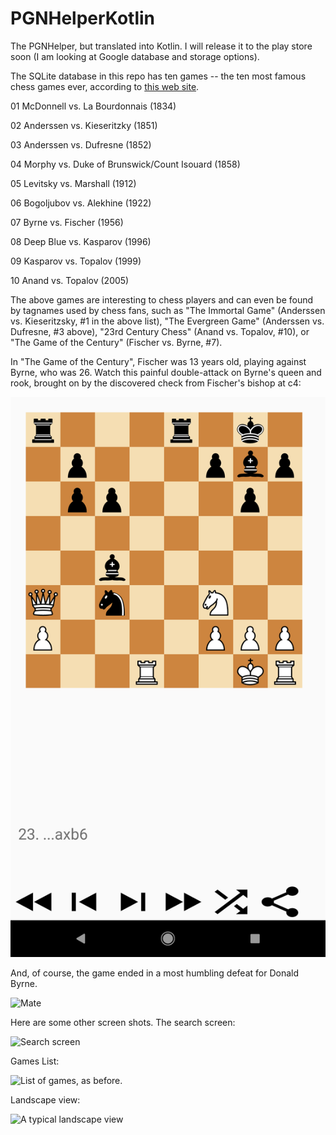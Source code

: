 # PGNHelperKotlin
The PGNHelper, but translated into Kotlin. I will release it to the play store soon (I am looking at Google database and storage options).

The SQLite database in this repo has ten games -- the ten most famous chess games ever, according to [this web site](https://www.thesprucecrafts.com/famous-chess-games-611396).

01
McDonnell vs. La Bourdonnais (1834)

02
Anderssen vs. Kieseritzky (1851)

03
Anderssen vs. Dufresne (1852)

04 
Morphy vs. Duke of Brunswick/Count Isouard (1858)

05
Levitsky vs. Marshall (1912) 

06
Bogoljubov vs. Alekhine (1922)

07
Byrne vs. Fischer (1956)

08 
Deep Blue vs. Kasparov (1996) 

09 
Kasparov vs. Topalov (1999)

10 
Anand vs. Topalov (2005) 

The above games are interesting to chess players and can even be found by tagnames used by chess fans, such as
"The Immortal Game" (Anderssen vs. Kieseritzsky, #1 in the above list), "The Evergreen Game" (Anderssen vs. Dufresne, #3 above),
"23rd Century Chess" (Anand vs. Topalov, #10), or "The Game of the Century" (Fischer vs. Byrne, #7).

In "The Game of the Century", Fischer was 13 years old, playing against Byrne, who was 26. Watch this painful double-attack on Byrne's queen and rook, brought on by the discovered check from Fischer's bishop at c4:

![Ouch!](https://github.com/jj30/PGNHelperKotlin/blob/master/screenshots/fischer_byrne.png)

And, of course, the game ended in a most humbling defeat for Donald Byrne.

![Mate](https://github.com/jj30/PGNHelperKotlin/blob/master/fischer_byrne_end_of_game.png)

Here are some other screen shots. The search screen:

![Search screen](https://github.com/jj30/PGNHelperKotlin/blob/master/device-2019-02-15-135141.png) 

Games List:

![List of games, as before.](https://github.com/jj30/PGNHelperKotlin/blob/master/device-2019-02-15-135113.png)

Landscape view:

![A typical landscape view](https://github.com/jj30/PGNHelperKotlin/blob/master/device-2019-02-15-135011.png)

